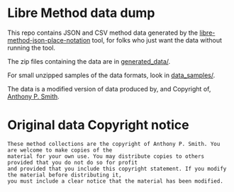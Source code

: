 # Libre Method data dump
This repo contains JSON and CSV method data generated by the [libre-method-json-place-notation](https://github.com/alexhunsley/libre-method-json-place-notation) tool, for folks who just want the data without running the tool.

The zip files containing the data are in [generated_data/](generated_data/).

For small unzipped samples of the data formats, look in [data_samples/](data_samples/).

The data is a modified version of data produced by, and Copyright of, [Anthony P. Smith](http://www.methods.org.uk).

# Original data Copyright notice

```
These method collections are the copyright of Anthony P. Smith. You are welcome to make copies of the
material for your own use. You may distribute copies to others provided that you do not do so for profit
and provided that you include this copyright statement. If you modify the material before distributing it,
you must include a clear notice that the material has been modified.
```
